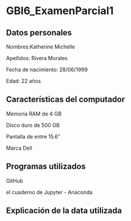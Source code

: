 # GBI6_ExamenParcial1
##  Datos personales ## 
Nombres:Katherine Michelle

Apellidos: Rivera Morales

Fecha de nacimiento: 28/06/1999

Edad: 22 años
## Características del computador ## 
Memoria RAM de 4 GB 

Disco duro de 500 GB 

Pantalla de entre  15.6″

Marca Dell 
## Programas utilizados ## 
GitHub

el cuaderno de Jupyter - Anaconda


## Explicación de la data utilizada ## 
